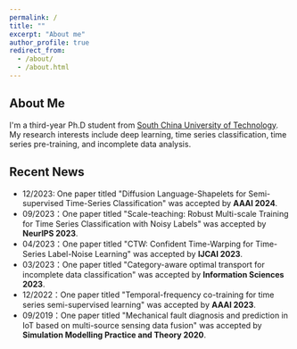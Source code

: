 ```yaml
---
permalink: /
title: ""
excerpt: "About me"
author_profile: true
redirect_from: 
  - /about/
  - /about.html
---
```


## About Me

I'm a third-year Ph.D student from [South China University of Technology](https://www.scut.edu.cn/). My research interests include deep learning, time series classification, time series pre-training, and incomplete data analysis.

## Recent News

* 12/2023: One paper titled "Diffusion Language-Shapelets for Semi-supervised Time-Series Classification" was accepted by __AAAI 2024__.
* 09/2023：One paper titled "Scale-teaching: Robust Multi-scale Training for Time Series Classification with Noisy Labels" was accepted by __NeurIPS 2023__.
* 04/2023：One paper titled "CTW: Confident Time-Warping for Time-Series Label-Noise Learning" was accepted by __IJCAI 2023__.
* 03/2023：One paper titled "Category-aware optimal transport for incomplete data classification" was accepted by __Information Sciences 2023__.
* 12/2022：One paper titled "Temporal-frequency co-training for time series semi-supervised learning" was accepted by __AAAI 2023__.
* 09/2019：One paper titled "Mechanical fault diagnosis and prediction in IoT based on multi-source sensing data fusion" was accepted by __Simulation Modelling Practice and Theory 2020__.

